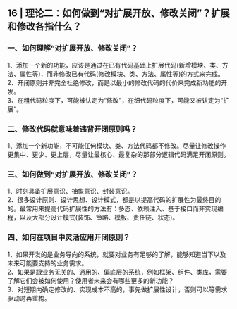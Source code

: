 ## 16 | 理论二：如何做到“对扩展开放、修改关闭”？扩展和修改各指什么？
### 一、如何理解“对扩展开放、修改关闭”？
1、添加一个新的功能，应该是通过在已有代码基础上扩展代码(新增模块、类、方法、属性等)，而非修改已有代码(修改模块、类、方法、属性等)的方式来完成。   
2、开闭原则并非完全杜绝修改，而是以最小的修改代码的代价来完成新功能的开发。    
3、在粗代码粒度下，可能被认定为“修改”，在细代码粒度下，可能又被认定为“扩展”。
### 二、修改代码就意味着违背开闭原则吗？
1、添加一个新功能，不可能任何模块、类、方法代码都不修改。尽量让修改操作更集中、更少、更上层，尽量让最核心、最复杂的那部分逻辑代码满足开闭原则。

### 三、如何做到“对扩展开放、修改关闭”？
1、时刻具备扩展意识、抽象意识、封装意识。    
2、很多设计原则、设计思想、设计模式，都是以提高代码的扩展性为最终目的的。最常用来提高代码扩展性的方法有：多态、依赖注入、基于接口而非实现编程，以及大部分设计模式(装饰、策略、模板、责任链、状态)。
### 四、如何在项目中灵活应用开闭原则？
1、如果开发的是业务导向的系统，就要对业务有足够的了解，能够知道当下以及未来可能要支持的业务需求。   
2、如果是跟业务无关的、通用的、偏底层的系统，例如框架、组件、类库，需要了解它们会被如何使用？使用者未来会有哪些更多的新功能？    
3、对短期内确定修改的、实现成本不高的，事先做扩展性设计，否则可以等需求驱动时再重构。    
